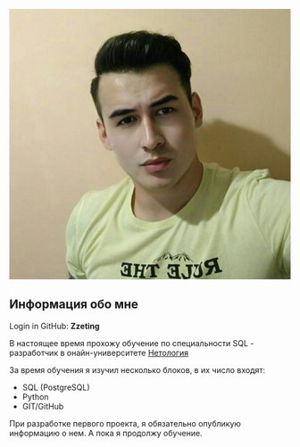 ![me](/img/me.jpg)

## Информация обо мне

Login in GitHub: **Zzeting**

В настоящее время прохожу обучение по специальности SQL - разработчик в онайн-университете [Нетология](https://netology.ru/)

За время обучения я изучил несколько блоков, в их число входят:

- SQL (PostgreSQL)
- Python
- GIT/GitHub
  
При разработке первого проекта, я обязательно опубликую информацию о нем. А пока я продолжу обучение.